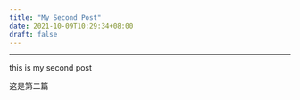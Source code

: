 ```yaml
---
title: "My Second Post"
date: 2021-10-09T10:29:34+08:00
draft: false
---
```



---

this is my second post

这是第二篇
